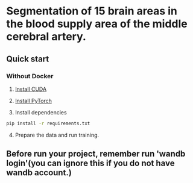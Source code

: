 # Segmentation of 15 brain areas in the blood supply area of the middle cerebral artery.
## Quick start

### Without Docker

1. [Install CUDA](https://developer.nvidia.com/cuda-downloads)

2. [Install PyTorch](https://pytorch.org/get-started/locally/)

3. Install dependencies
```bash
pip install -r requirements.txt
```

4. Prepare the data and run training.

## Before run your project, remember run 'wandb login'(you can ignore this if you do not have wandb account.)

